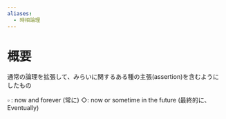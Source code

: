 ```yaml
---
aliases:
  - 時相論理
---
```

# 概要
通常の論理を拡張して、みらいに関するある種の主張(assertion)を含むようにしたもの

$\square$ : now and forever (常に)
$\Diamond$: now or sometime in the future (最終的に、Eventually)
